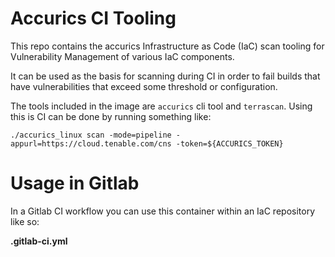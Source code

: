 # Accurics CI Tooling

This repo contains the accurics Infrastructure as Code (IaC) scan tooling for Vulnerability Management of various IaC components.

It can be used as the basis for scanning during CI in order to fail builds that have vulnerabilities that exceed some threshold or configuration.

The tools included in the image are `accurics` cli tool and `terrascan`. Using this is CI can be done by running something like:

```
./accurics_linux scan -mode=pipeline -appurl=https://cloud.tenable.com/cns -token=${ACCURICS_TOKEN}
```

# Usage in Gitlab

In a Gitlab CI workflow you can use this container within an IaC repository like so:

**.gitlab-ci.yml**
```

```

